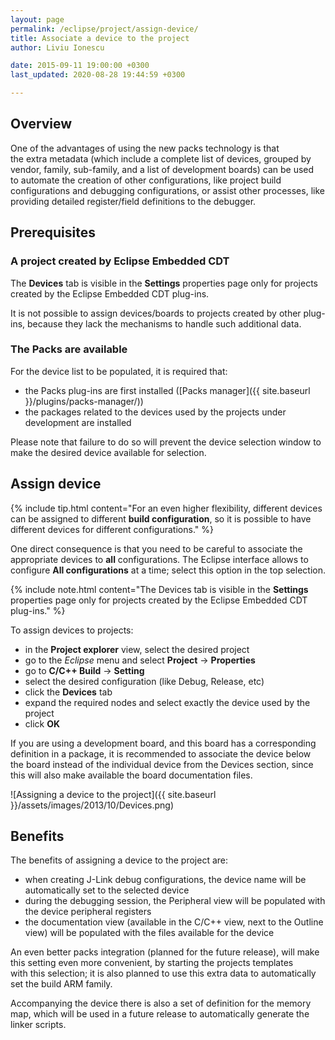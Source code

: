 ```yaml
---
layout: page
permalink: /eclipse/project/assign-device/
title: Associate a device to the project
author: Liviu Ionescu

date: 2015-09-11 19:00:00 +0300
last_updated: 2020-08-28 19:44:59 +0300

---
```


## Overview

One of the advantages of using the new packs technology is that
the extra metadata (which include a complete list of devices,
grouped by vendor, family, sub-family, and a list of development
boards) can be used to automate the creation of other configurations,
like project build configurations and debugging configurations, or
assist other processes, like providing detailed register/field
definitions to the debugger.

## Prerequisites

### A project created by Eclipse Embedded CDT

The **Devices** tab is visible in the **Settings** properties page
only for projects created by the Eclipse Embedded CDT plug-ins.

It is not possible to assign devices/boards to projects created by
other plug-ins, because they lack the mechanisms to handle such
additional data.

### The Packs are available

For the device list to be populated, it is required that:

- the Packs plug-ins are first installed
([Packs manager]({{ site.baseurl }}/plugins/packs-manager/))
- the packages related to the devices used by the projects
under development are installed

Please note that failure to do so will prevent the device selection
window to make the desired device available for selection.

## Assign device

{% include tip.html content="For an even higher flexibility,
different devices
can be assigned to different **build configuration**, so it is
possible to have different devices for different configurations." %}

One direct consequence is that you need to be careful to associate
the appropriate devices to **all** configurations. The Eclipse
interface allows to configure **All configurations** at a time;
select this option in the top selection.

{% include note.html content="The Devices tab is visible in the
**Settings**
properties page only for projects created by the Eclipse Embedded CDT
plug-ins." %}

To assign devices to projects:

- in the **Project explorer** view, select the desired project
- go to the _Eclipse_ menu and select **Project** → **Properties**
- go to **C/C++ Build** → **Setting**
- select the desired configuration (like Debug, Release, etc)
- click the **Devices** tab
- expand the required nodes and select exactly the device used by the project
- click **OK**

If you are using a development board, and this board has a corresponding
definition in a package, it is recommended to associate the device below
the board instead of the individual device from the Devices section,
since this will also make available the board documentation files.

![Assigning a device to the project]({{ site.baseurl }}/assets/images/2013/10/Devices.png)

## Benefits

The benefits of assigning a device to the project are:

- when creating J-Link debug configurations, the device name will
be automatically set to the selected device
- during the debugging session, the Peripheral view will be populated
with the device peripheral registers
- the documentation view (available in the C/C++ view, next to the
Outline view) will be populated with the files available for the device

An even better packs integration (planned for the future release), will
make this setting even more convenient, by starting the projects templates
with this selection; it is also planned to use this extra data to
automatically set the build ARM family.

Accompanying the device there is also a set of definition for the
memory map, which will be used in a future release to automatically
generate the linker scripts.
